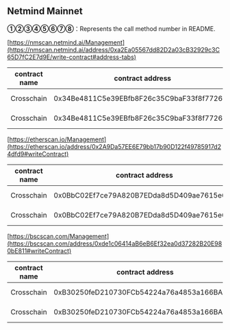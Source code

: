 ## Netmind Mainnet

**①②③④⑤⑥⑦⑧**：Represents the call method number in README.

[https://nmscan.netmind.ai/Management](https://nmscan.netmind.ai/address/0xa2Ea05567dd82D2a03cB32929c3C65D7fC2E7d9E/write-contract#address-tabs)

|contract name|contract address|Proposal ID|Operating Instructions|invoke methods|parameter invocation|
| --- | --- | --- |--- | --- |---|
| Crosschain        | 0x34Be4811C5e39EBfb8F26c35C9baF33f8f772689  |  42    | **⑥**Upgrade Contract  | upgrad | 0xccb594BE67D146efe18e3921946C72A7f5f2Fc11  |
| Crosschain        | 0x34Be4811C5e39EBfb8F26c35C9baF33f8f772689  |  43     |  **③**Setting blacker  |setBlacker|  0x2b8222120000000000000000000000003909db3e4ccfb19e58ce52564a8aa996c1b17d10|

[https://etherscan.io/Management](https://etherscan.io/address/0x2A9Da57EE6E79bb17b90D122f49785917d24dfd9#writeContract)

|contract name|contract address|Proposal ID|Operating Instructions|invoke methods|parameter invocation|
| --- | --- | --- |--- | --- |---|
| Crosschain        | 0x0BbC02Ef7ce79A820B7EDda8d5D409ae7615e636  |  7 | **⑥**Upgrade Contract  | upgrad |  0xde9305c7489d9f05aa96931b3e9c7ac19aae246c |
| Crosschain        | 0x0BbC02Ef7ce79A820B7EDda8d5D409ae7615e636  |  8  |  **③**Setting blacker |setBlacker|  0x2b8222120000000000000000000000003909db3e4ccfb19e58ce52564a8aa996c1b17d10   |

[https://bscscan.com/Management](https://bscscan.com/address/0xde1c06414aB6eB6Ef32ea0d37282B20E980bE811#writeContract)

|contract name|contract address|Proposal ID|Operating Instructions|invoke methods|parameter invocation|
| --- | --- | --- |--- | --- |---|
| Crosschain        | 0xB30250feD210730FCb54224a76a4853a166BA41C  |  9 | **⑥**Upgrade Contract  | upgrad |0x730A6a308B4d6866664f10e8c7DDb22F5A493eA2   |
| Crosschain        | 0xB30250feD210730FCb54224a76a4853a166BA41C  |  10  |  **③**Setting blacker| setBlacker|    0x2b8222120000000000000000000000003909db3e4ccfb19e58ce52564a8aa996c1b17d10 |
